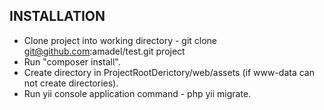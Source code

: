 INSTALLATION
------------

- Clone project into working directory - git clone git@github.com:amadel/test.git project
- Run "composer install".
- Create directory in ProjectRootDerictory/web/assets (if www-data can not create directories).
- Run yii console application command - php yii migrate.